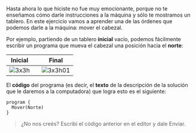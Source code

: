 Hasta ahora lo que hiciste no fue muy emocionante, porque no te enseñamos cómo darle instrucciones a la máquina y sólo te mostramos un tablero. En este ejercicio vamos a aprender una de las órdenes que podemos darle a la máquina: mover el cabezal.

Por ejemplo, partiendo de un tablero **inicial** vacío, podemos fácilmente escribir un programa que mueva el cabezal una posición hacia el **norte**:

| Inicial |   | Final |
|:-------:|:-:|:-----:|
|![3x3h](https://raw.githubusercontent.com/sagrado-corazon-alcal/mumuki-fundamentos-gobstones-guia-1-primeros-programas/master/3x3h.png)|<i class="fa fa-arrow-right"></i>|![3x3h01](https://raw.githubusercontent.com/sagrado-corazon-alcal/mumuki-fundamentos-gobstones-guia-1-primeros-programas/master/3x3h01.png)|

El **código** del programa (es decir, el **texto** de la descripción de la solución que le daremos a la computadora) que logra esto es el siguiente:

```gobstones
program {
  Mover(Norte)
}
```

> ¿No nos creés? Escribí el código anterior en el editor y dale Enviar.